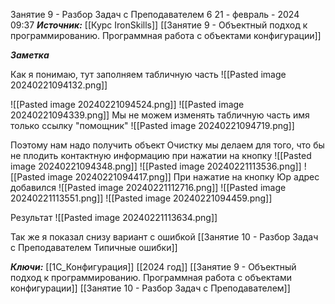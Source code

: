 
Занятие 9 -  Разбор Задач с Преподавателем  6
 21 - февраль - 2024  09:37 
***Источник:***  [[Курс IronSkills]] [[Занятие 9 - Объектный подход к программированию. Программная работа с объектами конфигурации]]

***Заметка*** 

Как я понимаю, тут заполняем табличную часть 
![[Pasted image 20240221094132.png]]


![[Pasted image 20240221094524.png]]
![[Pasted image 20240221094339.png]]
Мы не можем изменять табличную часть имя только ссылку
 "помощник"
![[Pasted image 20240221094719.png]]

Поэтому нам надо получить объект
Очистку мы делаем для того, что бы не плодить контактную информацию при нажатии на кнопку
![[Pasted image 20240221094348.png]]
![[Pasted image 20240221113536.png]]
![[Pasted image 20240221094417.png]]
При нажатие на кнопку Юр адрес добавился
![[Pasted image 20240221112716.png]]
![[Pasted image 20240221113551.png]]
![[Pasted image 20240221094459.png]]

Результат 
![[Pasted image 20240221113634.png]]

Так же я показал снизу вариант с ошибкой
[[Занятие 10  - Разбор Задач с Преподавателем Типичные ошибки]]

***Ключи:*** [[1С_Конфигурация]] [[2024 год]]  [[Занятие 9 - Объектный подход к программированию. Программная работа с объектами конфигурации]] [[Занятие 10 - Разбор Задач с Преподавателем]]